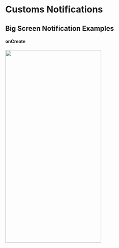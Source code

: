 <h1>Customs Notifications</h1>
<h2>Big Screen Notification Examples</h2>
<h4>onCreate</h4>
<img src="https://github.com/laidbackvalen/Custom-Notification/assets/91414069/e3340db3-d9dd-4fb7-890c-d609eab9ada7" style="width:300px; height : 600px;"/>
